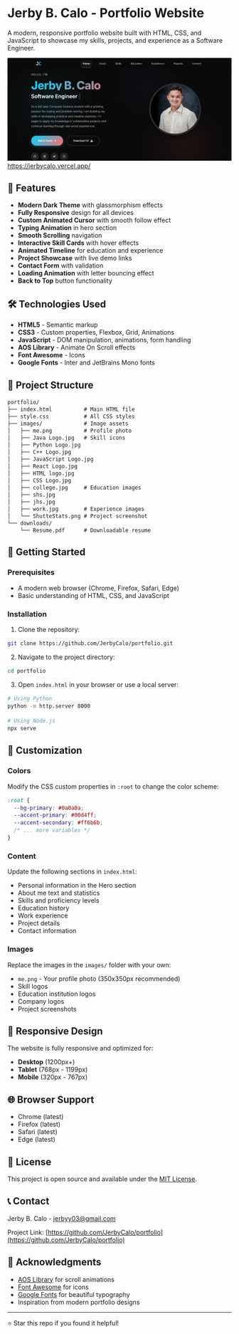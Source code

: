 # Jerby B. Calo - Portfolio Website

A modern, responsive portfolio website built with HTML, CSS, and JavaScript to showcase my skills, projects, and experience as a Software Engineer.

![Portfolio Preview](./portfolio-screenshot.png)
https://jerbycalo.vercel.app/
## 🌟 Features

- **Modern Dark Theme** with glassmorphism effects
- **Fully Responsive** design for all devices
- **Custom Animated Cursor** with smooth follow effect
- **Typing Animation** in hero section
- **Smooth Scrolling** navigation
- **Interactive Skill Cards** with hover effects
- **Animated Timeline** for education and experience
- **Project Showcase** with live demo links
- **Contact Form** with validation
- **Loading Animation** with letter bouncing effect
- **Back to Top** button functionality

## 🛠️ Technologies Used

- **HTML5** - Semantic markup
- **CSS3** - Custom properties, Flexbox, Grid, Animations
- **JavaScript** - DOM manipulation, animations, form handling
- **AOS Library** - Animate On Scroll effects
- **Font Awesome** - Icons
- **Google Fonts** - Inter and JetBrains Mono fonts

## 📁 Project Structure

```
portfolio/
├── index.html          # Main HTML file
├── style.css           # All CSS styles
├── images/             # Image assets
│   ├── me.png          # Profile photo
│   ├── Java Logo.jpg   # Skill icons
│   ├── Python Logo.jpg
│   ├── C++ Logo.jpg
│   ├── JavaScript Logo.jpg
│   ├── React Logo.jpg
│   ├── HTML logo.jpg
│   ├── CSS Logo.jpg
│   ├── college.jpg     # Education images
│   ├── shs.jpg
│   ├── jhs.jpg
│   ├── work.jpg        # Experience images
│   └── ShutteStats.png # Project screenshot
└── downloads/
    └── Resume.pdf      # Downloadable resume
```

## 🚀 Getting Started

### Prerequisites

- A modern web browser (Chrome, Firefox, Safari, Edge)
- Basic understanding of HTML, CSS, and JavaScript

### Installation

1. Clone the repository:

```bash
git clone https://github.com/JerbyCalo/portfolio.git
```

2. Navigate to the project directory:

```bash
cd portfolio
```

3. Open `index.html` in your browser or use a local server:

```bash
# Using Python
python -m http.server 8000

# Using Node.js
npx serve
```

## 🎨 Customization

### Colors

Modify the CSS custom properties in `:root` to change the color scheme:

```css
:root {
  --bg-primary: #0a0a0a;
  --accent-primary: #00d4ff;
  --accent-secondary: #ff6b6b;
  /* ... more variables */
}
```

### Content

Update the following sections in `index.html`:

- Personal information in the Hero section
- About me text and statistics
- Skills and proficiency levels
- Education history
- Work experience
- Project details
- Contact information

### Images

Replace the images in the `images/` folder with your own:

- `me.png` - Your profile photo (350x350px recommended)
- Skill logos
- Education institution logos
- Company logos
- Project screenshots

## 📱 Responsive Design

The website is fully responsive and optimized for:

- **Desktop** (1200px+)
- **Tablet** (768px - 1199px)
- **Mobile** (320px - 767px)

## 🌐 Browser Support

- Chrome (latest)
- Firefox (latest)
- Safari (latest)
- Edge (latest)

## 📝 License

This project is open source and available under the [MIT License](LICENSE).

## 📞 Contact

Jerby B. Calo - [jerbyy03@gmail.com](mailto:jerbyy03@gmail.com)

Project Link: [https://github.com/JerbyCalo/portfolio](https://github.com/JerbyCalo/portfolio)

## 🙏 Acknowledgments

- [AOS Library](https://michalsnik.github.io/aos/) for scroll animations
- [Font Awesome](https://fontawesome.com/) for icons
- [Google Fonts](https://fonts.google.com/) for beautiful typography
- Inspiration from modern portfolio designs

---

⭐ Star this repo if you found it helpful!
